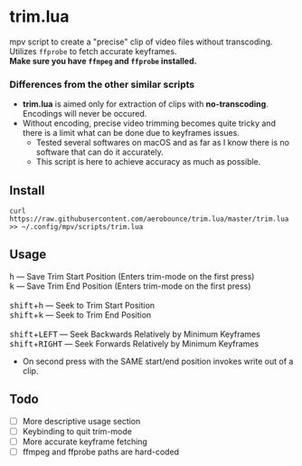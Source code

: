 # trim.lua
mpv script to create a "precise" clip of video files without transcoding.<br>
Utilizes `ffprobe` to fetch accurate keyframes.<br>
**Make sure you have `ffmpeg` and `ffprobe` installed.**


### Differences from the other similar scripts
- **trim.lua** is aimed only for extraction of clips with **no-transcoding**. Encodings will never be occured.
- Without encoding, precise video trimming becomes quite tricky and there is a limit what can be done due to keyframes issues.
    - Tested several softwares on macOS and as far as I know there is no software that can do it accurately.
    - This script is here to achieve accuracy as much as possible.


## Install
```
curl https://raw.githubusercontent.com/aerobounce/trim.lua/master/trim.lua >> ~/.config/mpv/scripts/trim.lua
```


## Usage
<kbd>h</kbd> — Save Trim Start Position (Enters trim-mode on the first press)<br>
<kbd>k</kbd> — Save Trim End Position (Enters trim-mode on the first press)<br>
<br>
<kbd>shift</kbd>+<kbd>h</kbd> — Seek to Trim Start Position<br>
<kbd>shift</kbd>+<kbd>k</kbd> — Seek to Trim End Position<br>
<br>
<kbd>shift</kbd>+<kbd>LEFT</kbd> — Seek Backwards Relatively by Minimum Keyframes<br>
<kbd>shift</kbd>+<kbd>RIGHT</kbd> — Seek Forwards Relatively by Minimum Keyframes

- On second press with the SAME start/end position invokes write out of a clip.


## Todo
- [ ] More descriptive usage section
- [ ] Keybinding to quit trim-mode
- [ ] More accurate keyframe fetching
- [ ] ffmpeg and ffprobe paths are hard-coded
